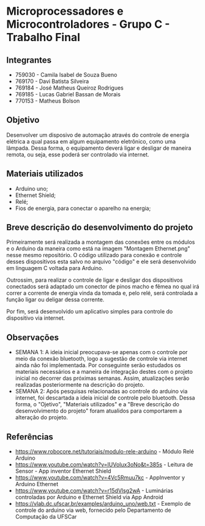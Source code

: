 # Microprocessadores e Microcontroladores - Grupo C - Trabalho Final

## Integrantes
- 759030 - Camila Isabel de Souza Bueno
- 769170 - Davi Batista Silveira 
- 769184 - José Matheus Queiroz Rodrigues
- 769185 - Lucas Gabriel Bassan de Morais 
- 770153 -  Matheus Bolson

## Objetivo
Desenvolver um disposivo de automação através do controle de energia elétrica a qual passa em algum equipamento eletrônico, como uma lâmpada. Dessa forma, o equipamento deverá ligar e desligar de maneira remota, ou seja, esse poderá ser controlado via internet.

## Materiais utilizados
- Arduino uno;
- Ethernet Shield;
- Relé;
- Fios de energia, para conectar o aparelho na energia;

## Breve descrição do desenvolvimento do projeto
Primeiramente será realizada a montagem das conexões entre os módulos e o Arduino da maneira como está na imagem "Montagem Ethernet.png" nesse mesmo repositório. O código utilizado para conexão e controle desses dispositivos esta salvo no arquivo "código" e ele será desenvolvido em linguagem C voltada para Arduino.

Outrossim, para realizar o controle de ligar e desligar dos dispositivos conectados será adaptado um conector de pinos macho e fêmea no qual irá correr a corrente de energia vinda da tomada e, pelo relé, será controlada a função ligar ou deligar dessa corrente.

Por fim, será desenvolvido um aplicativo simples para controle do dispositivo via internet.

## Observações
- SEMANA 1: A ideia inicial preocupava-se apenas com o controle por meio da conexão bluetooth, logo a sugestão de controle via internet ainda não foi implementada. Por conseguinte serão estudados os materiais necessários e a maneira de integração destes com o projeto inicial no decorrer das próximas semanas. Assim, atualizações serão realizadas posteriormente na descrição do projeto. 
- SEMANA 2: Após pesquisas relacionadas ao controle do arduino via internet, foi descartada a ideia inicial de controle pelo bluetooth. Dessa forma, o "Ojetivo", "Materiais utilizados" e a "Breve descrição do desenvolvimento do projeto" foram atualidos para comportarem a alteração do projeto.

## Referências
- https://www.robocore.net/tutoriais/modulo-rele-arduino - Módulo Relé Arduino
- https://www.youtube.com/watch?v=IUVoIux3oNo&t=385s - Leitura de Sensor - App inventor Ethernet Shield
- https://www.youtube.com/watch?v=4Vc5Rmuu7kc - AppInventor y Arduino Ethernet
- https://www.youtube.com/watch?v=r15dVlsg2wA - Luminárias controladas por Arduino e Ethernet Shield via App Android
- https://vlab.dc.ufscar.br/examples/arduino_uno/web.txt - Exemplo de controle do arduino via web, fornecido pelo Departamento de Computação da UFSCar
